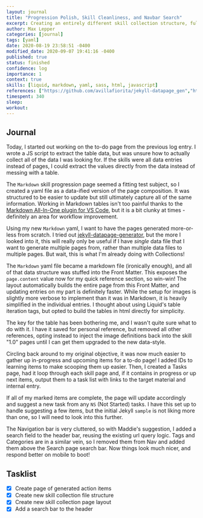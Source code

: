```yaml
---
layout: journal
title: "Progression Polish, Skill Cleanliness, and Navbar Search"
excerpt: Creating an entirely different skill collection structure, fully-automated skill collection output pages, an automated learning task collection system, and cleaning up the navigation bar.
author: Max Lepper
categories: [journal]
tags: [yaml]
date: 2020-08-19 23:58:51 -0400
modified_date: 2020-09-07 19:41:16 -0400
published: true
status: finished
confidence: log
importance: 1
context: true
skills: [liquid, markdown, yaml, sass, html, javascript]
references: ["https://github.com/avillafiorita/jekyll-datapage_gen","https://marketplace.visualstudio.com/items?itemName=yzhang.markdown-all-in-one","https://shopify.github.io/liquid/tags/iteration/","https://materialdesignicons.com/", "https://jekyllrb.com/docs/liquid/filters/"]
timespent: 340
sleep:
workout:
---
```


## Journal

Today, I started out working on the to-do page from the previous log entry. I wrote a JS script to extract the table data, but was unsure how to actually collect all of the data I was looking for. If the skills were all data entries instead of pages, I could extract the values directly from the data instead of messing with a table.

The `Markdown` skill progression page seemed a fitting test subject, so I created a yaml file as a data-ified version of the page composition. It was structured to be easier to update but still ultimately capture all of the same information. Working in Markdown tables isn't too painful thanks to the [Markdown All-In-One plugin for VS Code]({{page.references[1]}}), but it is a bit clunky at times - definitely an area for workflow improvement.

Using my new `Markdown` yaml, I want to have the pages generated more-or-less from scratch. I tried out [jekyll-datapage-generator]({{page.references[0]}}), but the more I looked into it, this will really only be useful if I have _single_ data file that I want to generate multiple pages from, rather than multiple data files to multiple pages. But wait, this is what I'm already doing with Collections!

The `Markdown` yaml file became a markdown file (ironically enough), and all of that data structure was stuffed into the Front Matter. This exposes the `page.content` value now for my quick reference section, so win-win! The layout automatically builds the entire page from this Front Matter, and updating entries on my part is definitely faster. While the setup for images is slightly more verbose to implement than it was in Markdown, it is heavily simplified in the individual entries. I thought about using Liquid's table iteration tags, but opted to build the tables in html directly for simplicity.

The key for the table has been bothering me, and I wasn't quite sure what to do with it. I have it saved for personal reference, but removed all other references, opting instead to inject the image definitions back into the skill "1.0" pages until I can get them upgraded to the new data-style.

Circling back around to my original objective, it was now much easier to gather up in-progress and upcoming items for a to-do page! I added IDs to learning items to make scooping them up easier. Then, I created a Tasks page, had it loop through each skill page and, if it contains in progress or up next items, output them to a task list with links to the target material and internal entry.

If all of my marked items are complete, the page will update accordingly and suggest a new task from any `NS` (Not Started) tasks. I have this set up to handle suggesting a few items, but the initial Jekyll `sample` is not liking more than one, so I will need to look into this further.

The Navigation bar is very cluttered, so with Maddie's suggestion, I added a search field to the header bar, reusing the existing url query logic. Tags and Categories are in a similar vein, so I removed them from Nav and added them above the Search page search bar. Now things look much nicer, and respond better on mobile to boot!

## Tasklist

- [x] Create page of generated action items
- [x] Create new skill collection file structure
- [x] Create new skill collection page layout
- [x] Add a search bar to the header